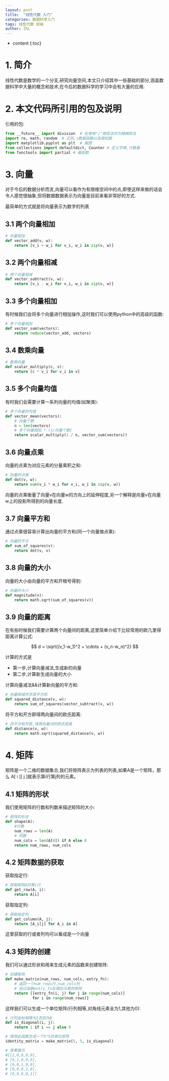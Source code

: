 ```yaml
---
layout: post
title:  "线性代数 入门"
categories: 数据科学入门
tags: 线性代数 初级
author: ZhL
---
```


* content
{:toc}

# 1. 简介


线性代数是数学的一个分支,研究向量空间,本文只介绍其中一些基础的部分,涵盖数据科学中大量的概念和技术,在今后的数据科学的学习中会有大量的应用.


# 2. 本文代码所引用的包及说明


引用的包:

```python
from __future__ import division  # 在使用"/"做除法时为精确除法
import re, math, random  # 正则,s数据函数以及随机数
import matplotlib.pyplot as plt  # 画图
from collections import defaultdict, Counter # 定义字典,计数器
from functools import partial # 偏函数
```


# 3. 向量

对于今后的数据分析而言,向量可以看作为有限维空间中的点,即使这样来做的话会令人感觉很抽象,但将数据数据表示为向量是目前来看非常好的方式.

最简单的方式就是将向量表示为数字的列表

## 3.1 两个向量相加
```python
# 向量相加
def vector_add(v, w):
    return [v_i + w_i for v_i, w_i in zip(v, w)]
```

## 3.2 两个向量相减
```python
# 两个向量相减
def vector_subtract(v, w):
    return [v_i - w_i for v_i, w_i in zip(v, w)]
```

## 3.3 多个向量相加

有时候我们会将多个向量进行相加操作,这时我们可以使用python中的高级的函数:
```python
# 多个向量相加
def vector_sum(vectors):
    return reduce(vector_add, vectors)
```

## 3.4 数乘向量

```python
# 数乘向量
def scalar_multiply(c, v):
    return [c * v_i for v_i in v]
```


## 3.5 多个向量均值

有时我们会需要计算一系列向量的均值(如聚类):

```python
# 多个向量的均值
def vector_mean(vectors):
    # 向量个数
    n = len(vectors)
    # 多个向量相加 * (1/向量个数)
    return scalar_multiply(1 / n, vector_sum(vectors))
```


## 3.6 向量点乘

向量的点乘为对应元素的分量乘积之和:

```python
# 向量的点乘
def dot(v, w):
    return sum(v_i * w_i for v_i, w_i in zip(v, w))
```

向量的点乘衡量了向量v在向量w的方向上的延伸程度,另一个解释是向量v在向量w上的投影所得到的向量长度.

## 3.7 向量平方和

通过点乘很容易计算出向量的平方和(同一个向量做点乘):

```python
# 向量的平方
def sum_of_squares(v):
    return dot(v, v)
```

## 3.8 向量的大小

向量的大小由向量的平方和开根号得到:

```python
# 向量的大小
def magnitude(v):
    return math.sqrt(sum_of_squares(v))
```


## 3.9 向量的距离

在有些时候我们需要计算两个向量间的距离,这里简单介绍下比较常用的欧几里得距离计算公式:

$$
d = \sqrt{(v_1-w_1)^2 + \cdots + (v_n-w_n)^2}
$$

 计算的方式是
 - 第一步,计算向量减法,生成新的向量
 - 第二步,计算新生成向量的大小

计算向量减法&&计算新向量的平方和:

```python
# 向量相减并求其平方和
def squared_distance(v, w):
    return sum_of_squares(vector_subtract(v, w))
```

 将平方和开方即得两向量间的欧氏距离:

 ```python
 # 将平方和开放,得两向量间的欧氏距离
 def distance(v, w):
     return math.sqrt(squared_distance(v, w))
 ```


 # 4. 矩阵

矩阵是一个二维的数据集合,我们将矩阵表示为列表的列表,如果A是一个矩阵，那么 A[ i ][ j ]就表示第i行第j列的元素。


## 4.1 矩阵的形状

我们使用矩阵的行数和列数来描述矩阵的大小:

```python
# 矩阵的形状
def shape(A):
    #行数
    num_rows = len(A)
    # 列数
    num_cols = len(A[0]) if A else 0
    return num_rows, num_cols
```

## 4.2 矩阵数据的获取

获取指定行:

```python
# 获取矩阵A的第i行
def get_row(A, i):
    return A[i]
```

获取指定列:

```python
# 获取指定列
def get_column(A, j):
    return [A_i[j] for A_i in A]
```

这里获取的行或者列均可以看成是一个向量

## 4.3 矩阵的创建

我们可以通过形状和用来生成元素的函数来创建矩阵:

```python
# 创建矩阵
def make_matrix(num_rows, num_cols, entry_fn):
    # 返回一个num_rows行,num_cols列
    # 经过函数entry_fn处理后元素的矩阵
    return [[entry_fn(i, j) for j in range(num_cols)]
            for i in range(num_rows)]
```

这样我们可以生成一个单位矩阵(行列相等,对角线元素全为1,其他为0):

```python
# 行列坐标相等为1否则为0
def is_diagonal(i, j):
    return 1 if i == j else 0

# 使用此函数生成一个5*5的单位矩阵
identity_matrix = make_matrix(5, 5, is_diagonal)

# 效果展示
#[[1,0,0,0,0],
# [0,1,0,0,0],
# [0,0,1,0,0],
# [0,0,0,1,0],
# [0,0,0,0,1]]
```
